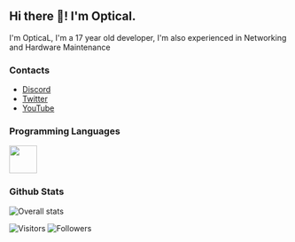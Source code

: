 ## Hi there 👋! I'm Optical.
I'm OpticaL, I'm a 17 year old developer, I'm also experienced in Networking and Hardware Maintenance

### Contacts
- [Discord](https://discord.gg/RqacVKP83N)
- [Twitter](https://twitter.com/opticalpvpx)
- [YouTube](https://www.youtube.com/channel/UCH4Tj7S26r43FotOCY-L3fA)

### Programming Languages
<img src="https://avatars1.githubusercontent.com/u/25158?s=200&v=4" width="50px" height="50px"> 

### Github Stats
![Overall stats](https://github-readme-stats.vercel.app/api?username=opticalPvPX&theme=darcula&show_icons=true&count_private=true)

![Visitors](https://visitor-badge.laobi.icu/badge?page_id=opticalPvPX.opticalPvPX)
![Followers](https://img.shields.io/github/followers/CharalambosIoannou?label=Follow&style=social)
